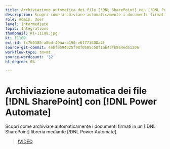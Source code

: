 ```yaml
---
title: Archiviazione automatica dei file [!DNL SharePoint] con [!DNL Power Automate]
description: Scopri come archiviare automaticamente i documenti firmati in un [!DNL SharePoint] libreria mediante [!DNL Power Automate]
role: Admin, User
level: Intermediate
topic: Integrations
thumbnail: KT-11109.jpg
kt: 11109
exl-id: fc760380-a8bd-40aa-a190-e6f773608a2f
source-git-commit: 4ebf9594025f98f0505c58f1ab43fb864ed51206
workflow-type: tm+mt
source-wordcount: '32'
ht-degree: 0%

---
```


# Archiviazione automatica dei file [!DNL SharePoint] con [!DNL Power Automate]

Scopri come archiviare automaticamente i documenti firmati in un [!DNL SharePoint] libreria mediante [!DNL Power Automate].

>[!VIDEO](https://video.tv.adobe.com/v/3409121?quality=12&learn=on&hidetitle=true)
